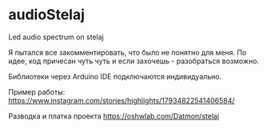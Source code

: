 # audioStelaj
Led audio spectrum on stelaj

Я пытался все закомментировать, что было не понятно для меня. По идее, код причесан чуть чуть и если захочешь - разобраться возможно.

Библиотеки через Arduino IDE подключаются индивидуально.

Пример работы: https://www.instagram.com/stories/highlights/17934822541406584/

Разводка и платка проекта https://oshwlab.com/Datmon/stelaj
